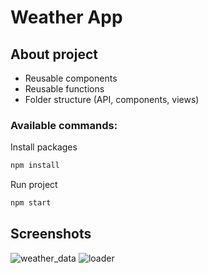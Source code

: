 # Weather App

## About project

- Reusable components
- Reusable functions
- Folder structure (API, components, views)

### Available commands:

Install packages

```sh
npm install
```

Run project

```sh
npm start
```

## Screenshots

![weather_data](https://user-images.githubusercontent.com/72163962/149831164-d8fa504f-6ae8-4514-aadf-8be2e44655d4.png)
![loader](https://user-images.githubusercontent.com/72163962/149831167-879dcc6b-447d-4a65-a13f-3e00d19d7821.png)
